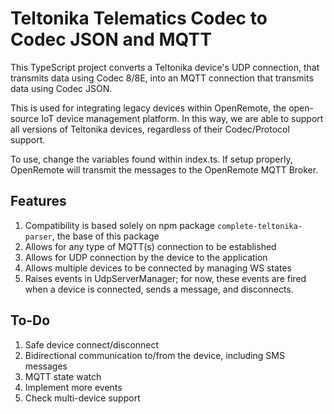 # Teltonika Telematics Codec to Codec JSON and MQTT

This TypeScript project converts a Teltonika device's UDP connection, that transmits data using Codec 8/8E, into an MQTT connection that transmits data using Codec JSON.

This is used for integrating legacy devices within OpenRemote, the open-source IoT device management platform. In this way, we are able to support all versions of Teltonika devices, regardless of their Codec/Protocol support.

To use, change the variables found within index.ts. If setup properly, OpenRemote will transmit the messages to the OpenRemote MQTT Broker. 

## Features

1. Compatibility is based solely on npm package `complete-teltonika-parser`, the base of this package
2. Allows for any type of MQTT(s) connection to be established
3. Allows for UDP connection by the device to the application
4. Allows multiple devices to be connected by managing WS states
5. Raises events in UdpServerManager; for now, these events are fired when a device is connected, sends a message, and disconnects.

## To-Do

1. Safe device connect/disconnect
2. Bidirectional communication to/from the device, including SMS messages
3. MQTT state watch
4. Implement more events
5. Check multi-device support
